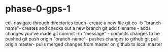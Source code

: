# phase-0-gps-1
cd- navigate through directories
touch- create a new file
git co -b "branch-name"- creates and checks out a new branch
git add filename - adds changes you've made
git commit -m "message" - commits changes to be pushed
git push origin "branch-name"- pushes changes to github
git pull origin master- pulls merged changes from master on
  github to local master
